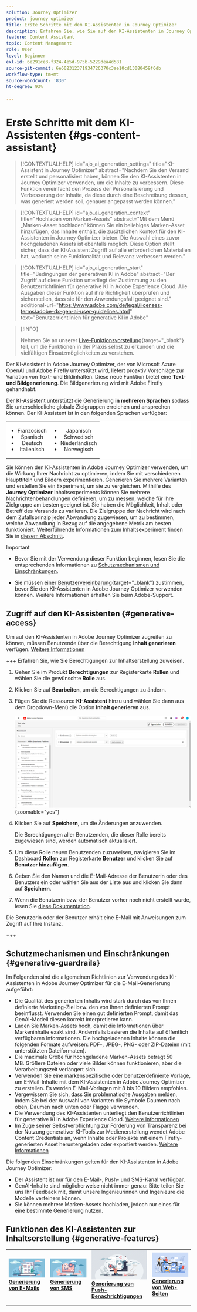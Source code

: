 ```yaml
---
solution: Journey Optimizer
product: journey optimizer
title: Erste Schritte mit dem KI-Assistenten in Journey Optimizer
description: Erfahren Sie, wie Sie auf den KI-Assistenten in Journey Optimizer zugreifen und damit arbeiten
feature: Content Assistant
topic: Content Management
role: User
level: Beginner
exl-id: 6e291ce3-f324-4e5d-975b-5229dea4d581
source-git-commit: 6e602312371934726370c3ae10cd13080459f6db
workflow-type: tm+mt
source-wordcount: '830'
ht-degree: 93%

---
```


# Erste Schritte mit dem KI-Assistenten {#gs-content-assistant}

>[!CONTEXTUALHELP]
>id="ajo_ai_generation_settings"
>title="KI-Assistent in Journey Optimizer"
>abstract="Nachdem Sie den Versand erstellt und personalisiert haben, können Sie den KI-Assistenten in Journey Optimizer verwenden, um die Inhalte zu verbessern. Diese Funktion vereinfacht den Prozess der Personalisierung und Verbesserung der Inhalte, da diese durch eine Beschreibung dessen, was generiert werden soll, genauer angepasst werden können."

>[!CONTEXTUALHELP]
>id="ajo_ai_generation_context"
>title="Hochladen von Marken-Assets"
>abstract="Mit dem Menü „Marken-Asset hochladen“ können Sie ein beliebiges Marken-Asset hinzufügen, das Inhalte enthält, die zusätzlichen Kontext für den KI-Assistenten in Journey Optimizer bieten. Die Auswahl eines zuvor hochgeladenen Assets ist ebenfalls möglich. Diese Option stellt sicher, dass der KI-Assistent Zugriff auf alle erforderlichen Materialien hat, wodurch seine Funktionalität und Relevanz verbessert werden."

>[!CONTEXTUALHELP]
>id="ajo_ai_generation_start"
>title="Bedingungen der generativen KI in Adobe"
>abstract="Der Zugriff auf diese Funktion unterliegt der Zustimmung zu den Benutzerrichtlinien für generative KI in Adobe Experience Cloud. Alle Ausgaben dieser Funktion auf ihre Richtigkeit überprüfen und sicherstellen, dass sie für den Anwendungsfall geeignet sind."
>additional-url="https://www.adobe.com/de/legal/licenses-terms/adobe-dx-gen-ai-user-guidelines.html" text="Benutzerrichtlinien für generative KI in Adobe"

>[!INFO]
>
>Nehmen Sie an unserer [Live-Funktionsvorstellung](https://experienceleague.adobe.com/de/apps/journey-optimizer/ai-assistant-content-accelerator){target="_blank"} teil, um die Funktionen in der Praxis selbst zu erkunden und die vielfältigen Einsatzmöglichkeiten zu verstehen.


Der KI-Assistent in Adobe Journey Optimizer, der von Microsoft Azure OpenAI und Adobe Firefly unterstützt wird, liefert proaktiv Vorschläge zur Variation von Text- und Bildinhalten. Diese neue Funktion bietet eine **Text- und Bildgenerierung**. Die Bildgenerierung wird mit Adobe Firefly gehandhabt.

Der KI-Assistent unterstützt die Generierung **in mehreren Sprachen** sodass Sie unterschiedliche globale Zielgruppen erreichen und ansprechen können. Der KI-Assistent ist in den folgenden Sprachen verfügbar:

<table style="table-layout:fixed; border: 0; text-align: center; background-color: #FFFFFF;">
  <tr>
    <td>
      <ul>
        <li>Französisch</li>
        <li>Spanisch</li>
        <li>Deutsch</li>
        <li>Italienisch</li>
      </ul>
    </td>
    <td>
      <ul>
        <li>Japanisch</li>
        <li>Schwedisch</li>
        <li>Niederländisch</li>
        <li>Norwegisch</li>
      </ul>
    </td>
  </tr>
</table>


Sie können den KI-Assistenten in Adobe Journey Optimizer verwenden, um die Wirkung Ihrer Nachricht zu optimieren, indem Sie mit verschiedenen Haupttiteln und Bildern experimentieren. Generieren Sie mehrere Varianten und erstellen Sie ein Experiment, um sie zu vergleichen. Mithilfe des **Journey Optimizer** Inhaltsexperiments können Sie mehrere Nachrichtenbehandlungen definieren, um zu messen, welche für Ihre Zielgruppe am besten geeignet ist. Sie haben die Möglichkeit, Inhalt oder Betreff des Versands zu variieren. Die Zielgruppe der Nachricht wird nach dem Zufallsprinzip jeder Abwandlung zugewiesen, um zu bestimmen, welche Abwandlung in Bezug auf die angegebene Metrik am besten funktioniert. Weiterführende Informationen zum Inhaltsexperiment finden Sie in [diesem Abschnitt](../content-management/content-experiment.md).

>[!IMPORTANT]
>
>* Bevor Sie mit der Verwendung dieser Funktion beginnen, lesen Sie die entsprechenden Informationen zu [Schutzmechanismen und Einschränkungen](#generative-guardrails).
>
>
>* Sie müssen einer [Benutzervereinbarung](https://www.adobe.com/de/legal/licenses-terms/adobe-dx-gen-ai-user-guidelines.html){target="_blank"} zustimmen, bevor Sie den KI-Assistenten in Adobe Journey Optimizer verwenden können. Weitere Informationen erhalten Sie beim Adobe-Support.

## Zugriff auf den KI-Assistenten {#generative-access}

Um auf den KI-Assistenten in Adobe Journey Optimizer zugreifen zu können, müssen Benutzende über die Berechtigung **Inhalt generieren** verfügen. [Weitere Informationen](../administration/permissions.md)

+++  Erfahren Sie, wie Sie Berechtigungen zur Inhaltserstellung zuweisen.

1. Gehen Sie im Produkt **Berechtigungen** zur Registerkarte **Rollen** und wählen Sie die gewünschte **Rolle** aus.

1. Klicken Sie auf **Bearbeiten**, um die Berechtigungen zu ändern.

1. Fügen Sie die Ressource **KI-Assistent** hinzu und wählen Sie dann aus dem Dropdown-Menü die Option **Inhalt generieren** aus.

   ![](assets/gen-ai-role.png){zoomable="yes"}

1. Klicken Sie auf **Speichern**, um die Änderungen anzuwenden.

   Die Berechtigungen aller Benutzenden, die dieser Rolle bereits zugewiesen sind, werden automatisch aktualisiert.

1. Um diese Rolle neuen Benutzenden zuzuweisen, navigieren Sie im Dashboard **Rollen** zur Registerkarte **Benutzer** und klicken Sie auf **Benutzer hinzufügen**.

1. Geben Sie den Namen und die E-Mail-Adresse der Benutzerin oder des Benutzers ein oder wählen Sie aus der Liste aus und klicken Sie dann auf **Speichern**.

1. Wenn die Benutzerin bzw. der Benutzer vorher noch nicht erstellt wurde, lesen Sie [diese Dokumentation](https://experienceleague.adobe.com/de/docs/experience-platform/access-control/abac/permissions-ui/users).

Die Benutzerin oder der Benutzer erhält eine E-Mail mit Anweisungen zum Zugriff auf Ihre Instanz.

+++

## Schutzmechanismen und Einschränkungen {#generative-guardrails}

Im Folgenden sind die allgemeinen Richtlinien zur Verwendung des KI-Assistenten in Adobe Journey Optimizer für die E-Mail-Generierung aufgeführt:

* Die Qualität des generierten Inhalts wird stark durch das von Ihnen definierte Marketing-Ziel bzw. den von Ihnen definierten Prompt beeinflusst. Verwenden Sie einen gut definierten Prompt, damit das GenAI-Modell diesen korrekt interpretieren kann. 
* Laden Sie Marken-Assets hoch, damit die Informationen über Markeninhalte exakt sind. Andernfalls basieren die Inhalte auf öffentlich verfügbaren Informationen. Die hochgeladenen Inhalte können die folgenden Formate aufweisen: PDF-, JPEG-, PNG- oder ZIP-Dateien (mit unterstützten Dateiformaten).
* Die maximale Größe für hochgeladene Marken-Assets beträgt 50 MB. Größere Dateien oder viele Bilder können funktionieren, aber die Verarbeitungszeit verlängert sich.
* Verwenden Sie eine markenspezifische oder benutzerdefinierte Vorlage, um E-Mail-Inhalte mit dem KI-Assistenten in Adobe Journey Optimizer zu erstellen. Es werden E-Mail-Vorlagen mit 8 bis 10 Bildern empfohlen.
* Vergewissern Sie sich, dass Sie problematische Ausgaben melden, indem Sie bei der Auswahl von Varianten die Symbole Daumen nach oben, Daumen nach unten oder Flagge verwenden.
* Die Verwendung des KI-Assistenten unterliegt den Benutzerrichtlinien für generative KI in Adobe Experience Cloud. [Weitere Informationen](https://www.adobe.com/de/legal/licenses-terms/adobe-dx-gen-ai-user-guidelines.html)
* Im Zuge seiner Selbstverpflichtung zur Förderung von Transparenz bei der Nutzung generativer KI-Tools zur Medienerstellung wendet Adobe Content Credentials an, wenn Inhalte oder Projekte mit einem Firefly-generierten Asset heruntergeladen oder exportiert werden. [Weitere Informationen](https://helpx.adobe.com/de/firefly/using/content-credentials.html)

Die folgenden Einschränkungen gelten für den KI-Assistenten in Adobe Journey Optimizer:

* Der Assistent ist nur für den E-Mail-, Push- und SMS-Kanal verfügbar.
* GenAI-Inhalte sind möglicherweise nicht immer genau: Bitte teilen Sie uns Ihr Feedback mit, damit unsere Ingenieurinnen und Ingenieure die Modelle verfeinern können.
* Sie können mehrere Marken-Assets hochladen, jedoch nur eines für eine bestimmte Generierung nutzen.


## Funktionen des KI-Assistenten zur Inhaltserstellung {#generative-features}


<table style="table-layout:fixed"><tr style="border: 0;">
<td>
<a href="generative-email.md">
<img alt="Generierung von E-Mails" src="assets/do-not-localize/text-genai.jpeg">
</a>
<div>
<a href="generative-email.md"><strong>Generierung von E-Mails</strong></a>
</div>
<p>
</td>
<td>
<a href="generative-sms.md">
<img alt="Generierung von SMS" src="assets/do-not-localize/image-genai.jpeg">
</a>
<div><a href="generative-sms.md"><strong>Generierung von SMS</strong>
</div>
<p>
</td>
<td>
<a href="generative-push.md">
<img alt="Generierung von Push-Benachrichtungen" src="assets/do-not-localize/email-genai.jpeg">
</a>
<div>
<a href="generative-push.md"><strong>Generierung von Push-Benachrichtigungen</strong></a>
</div>
<p></td>
<td>
<a href="generative-web.md">
<img alt="Generierung von Web-Seiten" src="assets/do-not-localize/web-genai.jpeg">
</a>
<div><a href="generative-web.md"><strong>Generierung von Web-Seiten</strong>
</div>
<p>
</td>
</tr></table>
